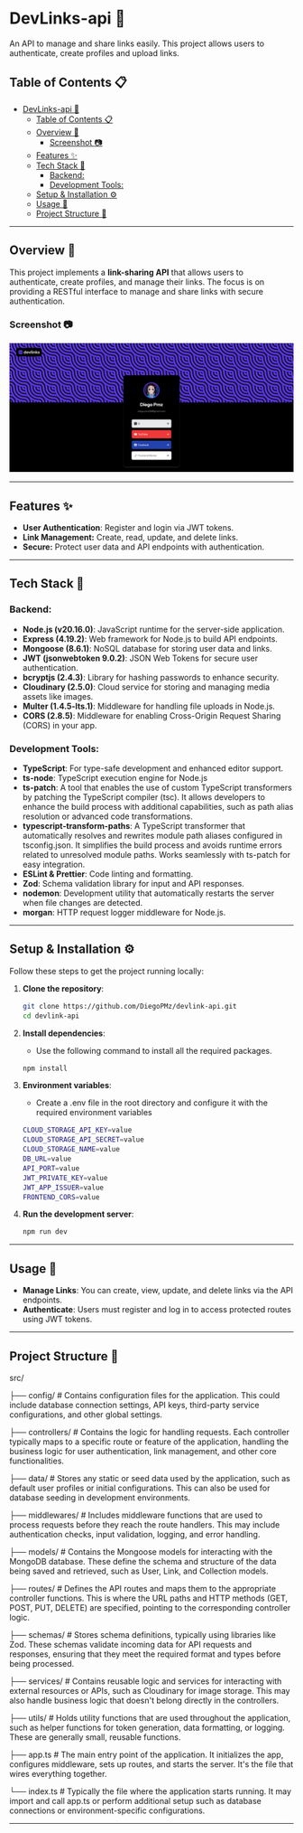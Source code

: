 # DevLinks-api :paperclip:

An API to manage and share links easily. This project allows users to authenticate, create profiles and upload links.

## Table of Contents :clipboard:

- [DevLinks-api :paperclip:](#devlinks-api-paperclip)
  - [Table of Contents :clipboard:](#table-of-contents-clipboard)
  - [Overview :book:](#overview-book)
    - [Screenshot :camera:](#screenshot-camera)
  - [Features :sparkles:](#features-sparkles)
  - [Tech Stack :hammer:](#tech-stack-hammer)
    - [Backend:](#backend)
    - [Development Tools:](#development-tools)
  - [Setup \& Installation ⚙️](#setup--installation-️)
  - [Usage :traffic_light:](#usage-traffic_light)
  - [Project Structure :file_folder:](#project-structure-file_folder)

---

## Overview :book:

This project implements a **link-sharing API** that allows users to authenticate, create profiles, and manage their links. The focus is on providing a RESTful interface to manage and share links with secure authentication.

### Screenshot :camera:

![App Screenshot](./public/devlink-dek-prev.png)

---

## Features :sparkles:

- **User Authentication**: Register and login via JWT tokens.
- **Link Management:** Create, read, update, and delete links.
- **Secure:** Protect user data and API endpoints with authentication.

---

## Tech Stack :hammer:

### Backend:

- **Node.js (v20.16.0)**: JavaScript runtime for the server-side application.
- **Express (4.19.2)**: Web framework for Node.js to build API endpoints.
- **Mongoose (8.6.1)**: NoSQL database for storing user data and links.
- **JWT (jsonwebtoken 9.0.2)**: JSON Web Tokens for secure user authentication.
- **bcryptjs (2.4.3)**: Library for hashing passwords to enhance security.
- **Cloudinary (2.5.0)**: Cloud service for storing and managing media assets like images.
- **Multer (1.4.5-lts.1)**: Middleware for handling file uploads in Node.js.
- **CORS (2.8.5)**: Middleware for enabling Cross-Origin Request Sharing (CORS) in your app.

### Development Tools:

- **TypeScript**: For type-safe development and enhanced editor support.
- **ts-node**: TypeScript execution engine for Node.js
- **ts-patch**: A tool that enables the use of custom TypeScript transformers by patching the TypeScript compiler (tsc). It allows developers to enhance the build process with additional capabilities, such as path alias resolution or advanced code transformations.
- **typescript-transform-paths**: A TypeScript transformer that automatically resolves and rewrites module path aliases configured in tsconfig.json. It simplifies the build process and avoids runtime errors related to unresolved module paths. Works seamlessly with ts-patch for easy integration.
- **ESLint & Prettier**: Code linting and formatting.
- **Zod**: Schema validation library for input and API responses.
- **nodemon**: Development utility that automatically restarts the server when file changes are detected.
- **morgan**: HTTP request logger middleware for Node.js.

---

## Setup & Installation ⚙️

Follow these steps to get the project running locally:

1. **Clone the repository**:
   ```bash
   git clone https://github.com/DiegoPMz/devlink-api.git
   cd devlink-api
   ```
2. **Install dependencies**:
   - Use the following command to install all the required packages.
   ```bash
   npm install
   ```
3. **Environment variables**:

   - Create a .env file in the root directory and configure it with the required environment variables

   ```bash
   CLOUD_STORAGE_API_KEY=value
   CLOUD_STORAGE_API_SECRET=value
   CLOUD_STORAGE_NAME=value
   DB_URL=value
   API_PORT=value
   JWT_PRIVATE_KEY=value
   JWT_APP_ISSUER=value
   FRONTEND_CORS=value
   ```

4. **Run the development server**:

   ```bash
   npm run dev
   ```

---

## Usage :traffic_light:

- **Manage Links**: You can create, view, update, and delete links via the API endpoints.
- **Authenticate**: Users must register and log in to access protected routes using JWT tokens.

---

## Project Structure :file_folder:

src/

├── config/ # Contains configuration files for the application. This could include database connection settings, API keys, third-party service configurations, and other global settings.

├── controllers/ # Contains the logic for handling requests. Each controller typically maps to a specific route or feature of the application, handling the business logic for user authentication, link management, and other core functionalities.

├── data/ # Stores any static or seed data used by the application, such as default user profiles or initial configurations. This can also be used for database seeding in development environments.

├── middlewares/ # Includes middleware functions that are used to process requests before they reach the route handlers. This may include authentication checks, input validation, logging, and error handling.

├── models/ # Contains the Mongoose models for interacting with the MongoDB database. These define the schema and structure of the data being saved and retrieved, such as User, Link, and Collection models.

├── routes/ # Defines the API routes and maps them to the appropriate controller functions. This is where the URL paths and HTTP methods (GET, POST, PUT, DELETE) are specified, pointing to the corresponding controller logic.

├── schemas/ # Stores schema definitions, typically using libraries like Zod. These schemas validate incoming data for API requests and responses, ensuring that they meet the required format and types before being processed.

├── services/ # Contains reusable logic and services for interacting with external resources or APIs, such as Cloudinary for image storage. This may also handle business logic that doesn't belong directly in the controllers.

├── utils/ # Holds utility functions that are used throughout the application, such as helper functions for token generation, data formatting, or logging. These are generally small, reusable functions.

├── app.ts # The main entry point of the application. It initializes the app, configures middleware, sets up routes, and starts the server. It's the file that wires everything together.

└── index.ts # Typically the file where the application starts running. It may import and call app.ts or perform additional setup such as database connections or environment-specific configurations.

---

